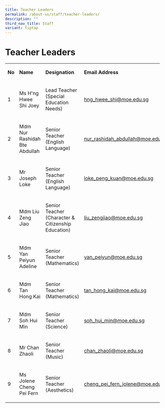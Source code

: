 ```yaml
---
title: Teacher Leaders
permalink: /about-us/staff/teacher-leaders/
description: ""
third_nav_title: Staff
variant: tiptap
---
```

<h1><strong>Teacher Leaders</strong></h1>
<table style="minWidth: 100px">
<colgroup>
<col>
<col>
<col>
<col>
</colgroup>
<tbody>
<tr>
<td rowspan="1" colspan="1">
<p><strong>No</strong>
</p>
</td>
<td rowspan="1" colspan="1">
<p><strong>Name</strong>
</p>
</td>
<td rowspan="1" colspan="1">
<p><strong>Designation</strong>
</p>
</td>
<td rowspan="1" colspan="1">
<p><strong>Email Address</strong>
</p>
</td>
</tr>
<tr>
<td rowspan="1" colspan="1">
<p>1</p>
</td>
<td rowspan="1" colspan="1">
<p>Ms H'ng Hwee Shi Joey</p>
</td>
<td rowspan="1" colspan="1">
<p>Lead Teacher
<br>(Special Education Needs)</p>
</td>
<td rowspan="1" colspan="1">
<p><a href="mailto:hng_hwee_shi@moe.edu.sg" rel="noopener noreferrer nofollow" target="_blank">hng_hwee_shi@moe.edu.sg</a>
</p>
</td>
</tr>
<tr>
<td rowspan="1" colspan="1">
<p>2</p>
</td>
<td rowspan="1" colspan="1">
<p>Mdm Nur Rashidah Bte Abdullah</p>
</td>
<td rowspan="1" colspan="1">
<p>Senior Teacher
<br>(English Language)</p>
</td>
<td rowspan="1" colspan="1">
<p><a href="mailto:nur_rashidah_abdullah@moe.edu.sg" rel="noopener noreferrer nofollow" target="_blank">nur_rashidah_abdullah@moe.edu.sg</a>
</p>
</td>
</tr>
<tr>
<td rowspan="1" colspan="1">
<p>3</p>
</td>
<td rowspan="1" colspan="1">
<p>Mr Joseph Loke</p>
</td>
<td rowspan="1" colspan="1">
<p>Senior Teacher (English Language)</p>
</td>
<td rowspan="1" colspan="1">
<p><a href="mailto:loke_peng_kuan@moe.edu.sg" rel="noopener noreferrer nofollow" target="_blank">loke_peng_kuan@moe.edu.sg</a> 
</p>
</td>
</tr>
<tr>
<td rowspan="1" colspan="1">
<p>4</p>
</td>
<td rowspan="1" colspan="1">
<p>Mdm Liu Zeng Jiao</p>
</td>
<td rowspan="1" colspan="1">
<p>Senior Teacher
<br>(Character &amp; Citizenship Education)</p>
</td>
<td rowspan="1" colspan="1">
<p><a href="mailto:liu_zengjiao@moe.edu.sg" rel="noopener noreferrer nofollow" target="_blank">liu_zengjiao@moe.edu.sg</a>
</p>
</td>
</tr>
<tr>
<td rowspan="1" colspan="1">
<p>5</p>
</td>
<td rowspan="1" colspan="1">
<p>Mdm Yan Peiyun Adeline</p>
</td>
<td rowspan="1" colspan="1">
<p>Senior Teacher
<br>(Mathematics)</p>
</td>
<td rowspan="1" colspan="1">
<p><a href="mailto:yan_peiyun@moe.edu.sg" rel="noopener noreferrer nofollow" target="_blank">yan_peiyun@moe.edu.sg</a>
</p>
</td>
</tr>
<tr>
<td rowspan="1" colspan="1">
<p>6</p>
</td>
<td rowspan="1" colspan="1">
<p>Mdm Tan Hong Kai</p>
</td>
<td rowspan="1" colspan="1">
<p>Senior Teacher
<br>(Mathematics)</p>
</td>
<td rowspan="1" colspan="1">
<p><a href="mailto:tan_hong_kai@moe.edu.sg" rel="noopener noreferrer nofollow" target="_blank">tan_hong_kai@moe.edu.sg</a>
</p>
</td>
</tr>
<tr>
<td rowspan="1" colspan="1">
<p>7</p>
</td>
<td rowspan="1" colspan="1">
<p>Mdm Soh Hui Min</p>
</td>
<td rowspan="1" colspan="1">
<p>Senior Teacher
<br>(Science)</p>
</td>
<td rowspan="1" colspan="1">
<p><a href="mailto:soh_hui_min@moe.edu.sg" rel="noopener noreferrer nofollow" target="_blank">soh_hui_min@moe.edu.sg</a>
</p>
</td>
</tr>
<tr>
<td rowspan="1" colspan="1">
<p>8</p>
</td>
<td rowspan="1" colspan="1">
<p>Mr Chan Zhaoli</p>
</td>
<td rowspan="1" colspan="1">
<p>Senior Teacher
<br>(Music)</p>
</td>
<td rowspan="1" colspan="1">
<p><a href="mailto:chan_zhaoli@moe.edu.sg" rel="noopener noreferrer nofollow" target="_blank">chan_zhaoli@moe.edu.sg</a>
</p>
</td>
</tr>
<tr>
<td rowspan="1" colspan="1">
<p>9</p>
</td>
<td rowspan="1" colspan="1">
<p>Ms Jolene Cheng Pei Fern</p>
</td>
<td rowspan="1" colspan="1">
<p>Senior Teacher (Aesthetics)</p>
</td>
<td rowspan="1" colspan="1">
<p><a href="mailto:cheng_pei_fern_jolene@moe.edu.sg" rel="noopener noreferrer nofollow" target="_blank">cheng_pei_fern_jolene@moe.edu.sg</a>
</p>
</td>
</tr>
</tbody>
</table>
<p></p>
